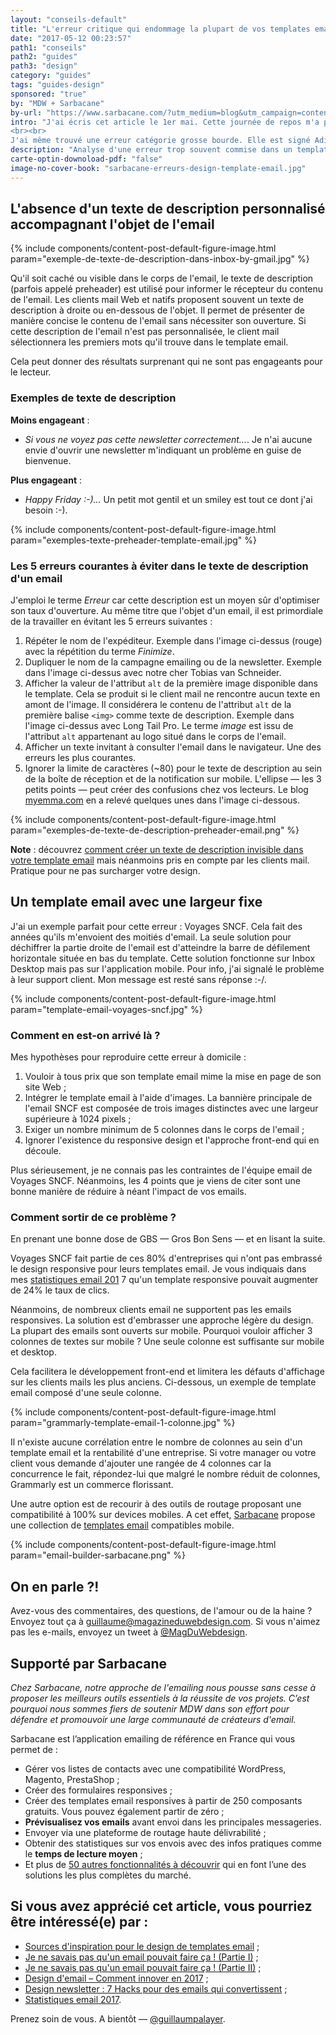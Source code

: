 ```yaml
---
layout: "conseils-default"
title: "L'erreur critique qui endommage la plupart de vos templates email"
date: "2017-05-12 00:23:57"
path1: "conseils"
path2: "guides"
path3: "design"
category: "guides"
tags: "guides-design"
sponsored: "true"
by: "MDW + Sarbacane"
by-url: "https://www.sarbacane.com/?utm_medium=blog&utm_campaign=content&utm_source=magazineduwebdesign"
intro: "J'ai écris cet article le 1er mai. Cette journée de repos m'a permis de faire le tri dans mes emails. La plupart sont des newsletters ou des notifications de réseaux sociaux. J'ai parcouru un à un ces emails afin de décider si je souhaitais encore leur accorder un espace dans ma boîte de réception. Le cerveau humain excelle dans la reconnaissance de répétitions, de modèles, de tendances. En parcourant ces emails, je me suis aperçu que certains critères favorisaient ma désinscription ou mon désintérêt.
<br><br>
J'ai même trouvé une erreur catégorie grosse bourde. Elle est signé Adidas et avait comme sujet la participation au marathon de Boston 2017, voir l'image ci-dessous. Je vous laisse imaginer la [réaction](https://twitter.com/anthonypierro5/status/854483263108370437/photo/1) des participants. Je n'ai pas trouvé d'autre erreur de niveau olympique. Néanmoins, j'en ai reperé quelques unes à ne pas reproduire dans votre template email."
description: "Analyse d'une erreur trop souvent commise dans un template email et conseils pour y remédier avec exemples à l'appui."
carte-optin-downoload-pdf: "false"
image-no-cover-book: "sarbacane-erreurs-design-template-email.jpg"
---
```

## L'absence d'un texte de description personnalisé accompagnant l'objet de l'email

{% include components/content-post-default-figure-image.html param="exemple-de-texte-de-description-dans-inbox-by-gmail.jpg" %}

Qu'il soit caché ou visible dans le corps de l'email, le texte de description (parfois appelé preheader) est utilisé pour informer le récepteur du contenu de l'email. Les clients mail Web et natifs proposent souvent un texte de description à droite ou en-dessous de l'objet. Il permet de présenter de manière concise le contenu de l'email sans nécessiter son ouverture. Si cette description de l'email n'est pas personnalisée, le client mail sélectionnera les premiers mots qu'il trouve dans le template email.

Cela peut donner des résultats surprenant qui ne sont pas engageants pour le lecteur.

### Exemples de texte de description

**Moins engageant** :

-  *Si vous ne voyez pas cette newsletter correctement...*. Je n'ai aucune envie d'ouvrir une newsletter m'indiquant un problème en guise de bienvenue.

**Plus engageant** :

-  *Happy Friday :-)...* Un petit mot gentil et un smiley est tout ce dont j'ai besoin :-).

{% include components/content-post-default-figure-image.html param="exemples-texte-preheader-template-email.jpg" %}

### Les 5 erreurs courantes à éviter dans le texte de description d'un email

J'emploi le terme *Erreur* car cette description est un moyen sûr d'optimiser son taux d'ouverture. Au même titre que l'objet d'un email, il est primordiale de la travailler en évitant les 5 erreurs suivantes :

1. Répéter le nom de l'expéditeur. Exemple dans l'image ci-dessus (rouge) avec la répétition du terme *Finimize*.
2. Dupliquer le nom de la campagne emailing ou de la newsletter. Exemple dans l'image ci-dessus avec notre cher Tobias van Schneider.
3. Afficher la valeur de l'attribut `alt` de la première image disponible dans le template. Cela se produit si le client mail ne rencontre aucun texte en amont de l'image. Il considérera le contenu de l'attribut `alt` de la première balise `<img>` comme texte de description. Exemple dans l'image ci-dessus avec Long Tail Pro. Le terme *image* est issu de l'attribut `alt` appartenant au logo situé dans le corps de l'email.
4. Afficher un texte invitant à consulter l'email dans le navigateur. Une des erreurs les plus courantes.
5. Ignorer la limite de caractères (~80) pour le texte de description au sein de la boîte de réception et de la notification sur mobile. L'ellipse — les 3 petits points — peut créer des confusions chez vos lecteurs. Le blog [myemma.com](http://content.myemma.com/blog/10-essential-email-design-tips-from-justine-jordan) en a relevé quelques unes dans l'image ci-dessous.

{% include components/content-post-default-figure-image.html param="exemples-de-texte-de-description-preheader-email.png" %}

**Note** : découvrez [comment créer un texte de description invisible dans votre template email](http://www.magazineduwebdesign.com/conseils/guides/je-ne-savais-pas-qu-un-email-pouvait-faire-ca-partie-1/) mais néanmoins pris en compte par les clients mail. Pratique pour ne pas surcharger votre design.

## Un template email avec une largeur fixe

J'ai un exemple parfait pour cette erreur : Voyages SNCF. Cela fait des années qu'ils m'envoient des moitiés d'email. La seule solution pour déchiffrer la partie droite de l'email est d'atteindre la barre de défilement horizontale située en bas du template. Cette solution fonctionne sur Inbox Desktop mais pas sur l'application mobile. Pour info, j'ai signalé le problème à leur support client. Mon message est resté sans réponse :-/.

{% include components/content-post-default-figure-image.html param="template-email-voyages-sncf.jpg" %}

### Comment en est-on arrivé là ?

Mes hypothèses pour reproduire cette erreur à domicile :

1. Vouloir à tous prix que son template email mime la mise en page de son site Web ;
2. Intégrer le template email à l'aide d'images. La bannière principale de l'email SNCF est composée de trois images distinctes avec une largeur supérieure à 1024 pixels ;
3. Exiger un nombre minimum de 5 colonnes dans le corps de l'email ;
4. Ignorer l'existence du responsive design et l'approche front-end qui en découle.

Plus sérieusement, je ne connais pas les contraintes de l'équipe email de Voyages SNCF. Néanmoins, les 4 points que je viens de citer sont une bonne manière de réduire à néant l'impact de vos emails.

### Comment sortir de ce problème ?

En prenant une bonne dose de GBS — Gros Bon Sens — et en lisant la suite.

Voyages SNCF fait partie de ces 80% d'entreprises qui n'ont pas embrassé le design responsive pour leurs templates email. Je vous indiquais dans mes [statistiques email 201](http://www.magazineduwebdesign.com/conseils/guides/statistiques-email-2017/) 7 qu'un template responsive pouvait augmenter de 24% le taux de clics.

Néanmoins, de nombreux clients email ne supportent pas les emails responsives. La solution est d'embrasser une approche légère du design. La plupart des emails sont ouverts sur mobile. Pourquoi vouloir afficher 3 colonnes de textes sur mobile ? Une seule colonne est suffisante sur mobile et desktop.

Cela facilitera le développement front-end et limitera les défauts d'affichage sur les clients mails les plus anciens. Ci-dessous, un exemple de template email composé d'une seule colonne.

{% include components/content-post-default-figure-image.html param="grammarly-template-email-1-colonne.jpg" %}

Il n'existe aucune corrélation entre le nombre de colonnes au sein d'un template email et la rentabilité d'une entreprise. Si votre manager ou votre client vous demande d'ajouter une rangée de 4 colonnes car la concurrence le fait, répondez-lui que malgré le nombre réduit de colonnes, Grammarly est un commerce florissant.

Une autre option est de recourir à des outils de routage proposant une compatibilité à 100% sur devices mobiles. A cet effet, [Sarbacane](https://www.sarbacane.com/?utm_medium=blog&utm_campaign=content&utm_source=magazineduwebdesign) propose une collection de [templates email](https://www.sarbacane.com/template-emailing/?utm_medium=blog&utm_campaign=content&utm_source=magazineduwebdesign) compatibles mobile.

{% include components/content-post-default-figure-image.html param="email-builder-sarbacane.png" %}

## On en parle ?!

Avez-vous des commentaires, des questions, de l'amour ou de la haine ? Envoyez tout ça à guillaume@magazineduwebdesign.com. Si vous n'aimez pas les e-mails, envoyez un tweet à [@MagDuWebdesign](https://twitter.com/MagDuWebdesign).

## Supporté par Sarbacane

*Chez Sarbacane, notre approche de l'emailing nous pousse sans cesse à proposer les meilleurs outils essentiels à la réussite de vos projets. C’est pourquoi nous sommes fiers de soutenir MDW dans son effort pour défendre et promouvoir une large communauté de créateurs d'email.*

Sarbacane est l’application emailing de référence en France qui vous permet de :

- Gérer vos listes de contacts avec une compatibilité WordPress, Magento, PrestaShop ;
- Créer des formulaires responsives ;
- Créer des templates email responsives à partir de 250 composants gratuits. Vous pouvez également partir de zéro ;
- **Prévisualisez vos emails** avant envoi dans les principales messageries.
- Envoyer via une plateforme de routage haute délivrabilité ;
- Obtenir des statistiques sur vos envois avec des infos pratiques comme le **temps de lecture moyen** ;
- Et plus de [50 autres fonctionnalités à découvrir](https://www.sarbacane.com/?utm_medium=blog&utm_campaign=content&utm_source=magazineduwebdesign) qui en font l’une des solutions les plus complètes du marché.

## Si vous avez apprécié cet article, vous pourriez être intéressé(e) par :

-  [Sources d'inspiration pour le design de templates email](http://www.magazineduwebdesign.com/conseils/guides/template-email-exemple-inspiration-design/) ;
-  [Je ne savais pas qu'un email pouvait faire ça ! (Partie I)](http://www.magazineduwebdesign.com/conseils/guides/je-ne-savais-pas-qu-un-email-pouvait-faire-ca-partie-1/) ;
-  [Je ne savais pas qu'un email pouvait faire ça ! (Partie II)](http://www.magazineduwebdesign.com/conseils/guides/je-ne-savais-pas-qu-un-email-pouvait-faire-ca-partie-2/) ;
-  [Design d'email – Comment innover en 2017](http://www.magazineduwebdesign.com/conseils/guides/design-d-email-comment-innover-en-2017/) ;
-  [Design newsletter : 7 Hacks pour des emails qui convertissent](http://www.magazineduwebdesign.com/conseils/guides/design-newsletter-7-hacks-pour-des-emails-qui-convertissent/) ;
-  [Statistiques email 2017](http://www.magazineduwebdesign.com/conseils/guides/statistiques-email-2017/).

Prenez soin de vous. A bientôt — [@guillaumpalayer](https://twitter.com/guillaumpalayer).
